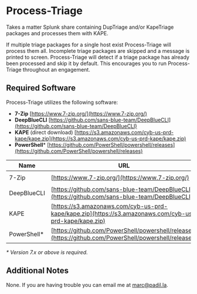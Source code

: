 # Process-Triage

Takes a matter Splunk share containing DupTriage and/or KapeTriage packages and processes them with KAPE.

If multiple triage packages for a single host exist Process-Triage will process them all. Incomplete triage packages are skipped and a message is printed to screen. Process-Triage will detect if a triage package has already been processed and skip it by default. This encourages you to run Process-Triage throughout an engagement.

## Required Software

Process-Triage utilizes the following software:

- **7-Zip** [https://www.7-zip.org/](https://www.7-zip.org/)
- **DeepBlueCLI** [https://github.com/sans-blue-team/DeepBlueCLI](https://github.com/sans-blue-team/DeepBlueCLI)
- **KAPE** (direct download) [https://s3.amazonaws.com/cyb-us-prd-kape/kape.zip](https://s3.amazonaws.com/cyb-us-prd-kape/kape.zip)
- **PowerShell**\* [https://github.com/PowerShell/powershell/releases](https://github.com/PowerShell/powershell/releases)

|Name|URL|Expected Location|
|----|----|----|
|7-Zip|[https://www.7-zip.org/](https://www.7-zip.org/)|`C:\Program Files\7-Zip\7z.exe`|
|DeepBlueCLI|[https://github.com/sans-blue-team/DeepBlueCLI](https://github.com/sans-blue-team/DeepBlueCLI)|`C:\tools\KAPE\kape.exe`|
|KAPE|[https://s3.amazonaws.com/cyb-us-prd-kape/kape.zip](https://s3.amazonaws.com/cyb-us-prd-kape/kape.zip)|`C:\tools\KAPE\kape.exe`|
|PowerShell*|[https://github.com/PowerShell/powershell/releases](https://github.com/PowerShell/powershell/releases)||

*\* Version 7.x or above is required.*

## Additional Notes

None. If you are having trouble you can email me at [marc@padil.la](mailto:marc@padil.la).
